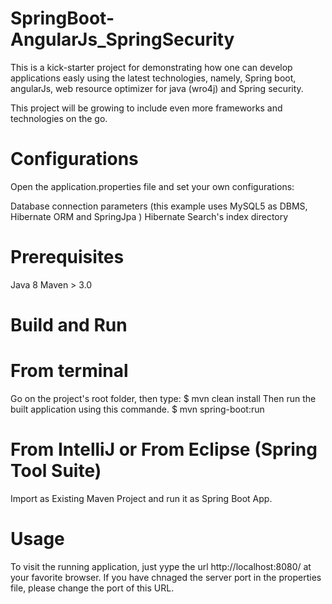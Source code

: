 # SpringBoot-AngularJs_SpringSecurity
This is a kick-starter project for demonstrating how one can develop applications easly using the latest technologies, namely, Spring boot, angularJs, web resource optimizer for java (wro4j) and Spring security. 

This project will be growing to include even more frameworks and technologies on the go. 

# Configurations

Open the application.properties file and set your own configurations:

Database connection parameters (this example uses MySQL5 as DBMS, Hibernate ORM and SpringJpa )
Hibernate Search's index directory
# Prerequisites

Java 8
Maven > 3.0
# Build and Run

# From terminal

Go on the project's root folder, then type:
  $ mvn clean install
Then run the built application using this commande.
  $ mvn spring-boot:run
  
# From IntelliJ or From Eclipse (Spring Tool Suite)

Import as Existing Maven Project and run it as Spring Boot App.

# Usage

To visit the running application, just yype the url http://localhost:8080/ at your favorite browser. If you have chnaged the server port in the properties file, please change the port of this URL.
